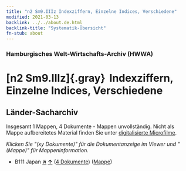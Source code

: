 ```yaml
---
title: "n2 Sm9.IIIz Indexziffern, Einzelne Indices, Verschiedene"
modified: 2021-03-13
backlink: ../../about.de.html
backlink-title: "Systematik-Übersicht"
fn-stub: about
---
```


### Hamburgisches Welt-Wirtschafts-Archiv (HWWA)

# [n2 Sm9.IIIz]{.gray}&#8201; Indexziffern, Einzelne Indices, Verschiedene&#160; 







## Länder-Sacharchiv




Insgesamt 1 Mappen, 4 Dokumente - Mappen unvollständig.
Nicht als Mappe aufbereitetes Material finden Sie unter [digitalisierte Microfilme](/film/h1_sh.de.html).

_Klicken Sie "(xy Dokumente)" für die Dokumentanzeige im Viewer und "(Mappe)" für Mappeninformation._



- B111 Japan [**&nearr;**](../../../geo/i/141272/about.de.html "Japan (alle Mappen)") [**&uarr;**](../../../geo/about.de.html#B111 "Ländersystematik") (<a href="https://pm20.zbw.eu/iiifview/folder/sh/141272,145001" title="über: Japan : Indexziffern, Einzelne Indices, Verschiedene" target="_blank">4 Dokumente</a>) ([Mappe](../../../../folder/sh/1412xx/141272/1450xx/145001/about.de.html))








